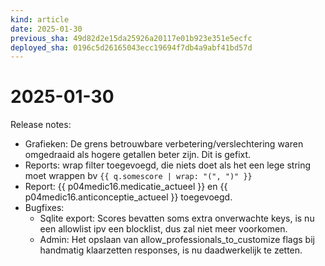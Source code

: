```yaml
---
kind: article
date: 2025-01-30
previous_sha: 49d82d2e15da25926a20117e01b923e351e5ecfc
deployed_sha: 0196c5d26165043ecc19694f7db4a9abf41bd57d
---
```


# 2025-01-30

Release notes:

* Grafieken: De grens betrouwbare verbetering/verslechtering waren omgedraaid als hogere getallen beter zijn. Dit is gefixt.
* Reports: wrap filter toegevoegd, die niets doet als het een lege string moet wrappen bv `{{ q.somescore | wrap: "(", ")" }}`
* Report: {{ p04medic16.medicatie_actueel }} en {{ p04medic16.anticonceptie_actueel }} toegevoegd.
* Bugfixes:
  * Sqlite export: Scores bevatten soms extra onverwachte keys, is nu een allowlist ipv een blocklist, dus zal niet meer voorkomen.
  * Admin: Het opslaan van allow_professionals_to_customize flags bij handmatig klaarzetten responses, is nu daadwerkelijk te zetten.
